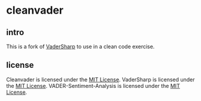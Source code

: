# cleanvader

## intro

This is a fork of [VaderSharp](https://github.com/codingupastorm/vadersharp) to use in a clean code exercise.

## license

Cleanvader is licensed under the [MIT License](https://github.com/bartw/cleanvader/blob/master/LICENSE).
VaderSharp is licensed under the [MIT License](https://github.com/cjhutto/vaderSentiment/blob/master/LICENSE.txt).
VADER-Sentiment-Analysis is licensed under the [MIT License](https://github.com/cjhutto/vaderSentiment/blob/master/LICENSE.txt).
